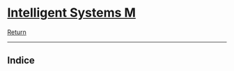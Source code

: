 # [Intelligent Systems M](https://www.unibo.it/it/studiare/dottorati-master-specializzazioni-e-altra-formazione/insegnamenti?codiceMateria=78778&annoAccademico=2024&codiceCorso=5826&single=True&search=True)


[Return](../../README.md)

---

## Indice